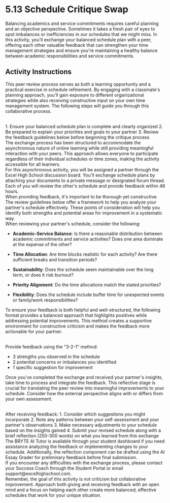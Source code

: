 # 5.13 Schedule Critique Swap

Balancing academics and service commitments requires careful planning and an objective perspective. Sometimes it takes a fresh pair of eyes to spot imbalances or inefficiencies in our schedules that we might miss. In this activity, you'll exchange your balanced schedule plan with a peer, offering each other valuable feedback that can strengthen your time management strategies and ensure you're maintaining a healthy balance between academic responsibilities and service commitments.

## Activity Instructions

This peer review process serves as both a learning opportunity and a practical exercise in schedule refinement. By engaging with a classmate's planning approach, you'll gain exposure to different organizational strategies while also receiving constructive input on your own time management system. The following steps will guide you through this collaborative process.

<br/>
1. Ensure your balanced schedule plan is complete and clearly organized
2. Be prepared to explain your priorities and goals to your partner
3. Review the feedback guidelines below before beginning the critique process

<br/>
The exchange process has been structured to accommodate the asynchronous nature of online learning while still providing meaningful interaction with your peers. This approach allows everyone to participate regardless of their individual schedules or time zones, making the activity accessible for all learners.

<br/>
For this asynchronous activity, you will be assigned a partner through the Excel High School discussion board. You'll exchange schedule plans by attaching your documents to a private message or designated forum thread. Each of you will review the other's schedule and provide feedback within 48 hours.

<br/>
When providing feedback, it's important to be thorough yet constructive. The review guidelines below offer a framework to help you analyze your partner's schedule effectively. These points of consideration will help you identify both strengths and potential areas for improvement in a systematic way.

<br/>
When reviewing your partner's schedule, consider the following:

- **Academic-Service Balance**: Is there a reasonable distribution between academic commitments and service activities? Does one area dominate at the expense of the other?

- **Time Allocation**: Are time blocks realistic for each activity? Are there sufficient breaks and transition periods?

- **Sustainability**: Does the schedule seem maintainable over the long term, or does it risk burnout?

- **Priority Alignment**: Do the time allocations match the stated priorities?

- **Flexibility**: Does the schedule include buffer time for unexpected events or family/work responsibilities?

To ensure your feedback is both helpful and well-structured, the following format provides a balanced approach that highlights positives while addressing potential improvements. This method creates a supportive environment for constructive criticism and makes the feedback more actionable for your partner.

<br/>
Provide feedback using the "3-2-1" method:

- 3 strengths you observed in the schedule
- 2 potential concerns or imbalances you identified
- 1 specific suggestion for improvement

Once you've completed the exchange and received your partner's insights, take time to process and integrate the feedback. This reflective stage is crucial for translating the peer review into meaningful improvements to your schedule. Consider how the external perspective aligns with or differs from your own assessment.

<br/>
After receiving feedback:
1. Consider which suggestions you might incorporate
2. Note any patterns between your self-assessment and your partner's observations
3. Make necessary adjustments to your schedule based on the insights gained
4. Submit your revised schedule along with a brief reflection (250-300 words) on what you learned from this exchange

<br/>
The BRYTE AI Tutor is available through your student dashboard if you need assistance analyzing the feedback or implementing changes to your schedule. Additionally, the reflection component can be drafted using the AI Essay Grader for preliminary feedback before final submission.

<br/>
If you encounter any difficulties with the exchange process, please contact your Success Coach through the Student Portal or email support@excelhighschool.com.

<br/>
Remember, the goal of this activity is not criticism but collaborative improvement. Approach both giving and receiving feedback with an open mind and a focus on helping each other create more balanced, effective schedules that work for your unique situation.

